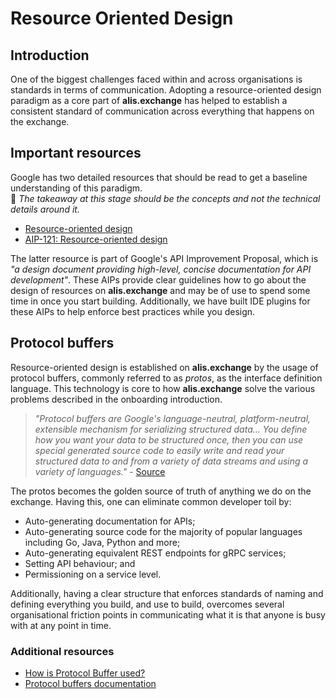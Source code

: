 # Resource Oriented Design

## Introduction

One of the biggest challenges faced within and across organisations is standards in terms of communication. Adopting a
resource-oriented design paradigm as a core part of **alis.exchange** has helped to establish a consistent standard of
communication across everything that happens on the exchange.

## Important resources

Google has two detailed resources that should be read to get a baseline understanding of this paradigm.<br />
🚩 _The takeaway at this stage should be the concepts and not the technical details around it._

- [Resource-oriented design](https://cloud.google.com/apis/design/resources)
- [AIP-121: Resource-oriented design](https://google.aip.dev/121)

The latter resource is part of Google's API Improvement Proposal, which is _"a design document providing high-level,
concise documentation for API development"_. These AIPs provide clear guidelines how to go about the design of resources
on **alis.exchange** and may be of use to spend some time in once you start building. Additionally, we have built IDE plugins
for these AIPs to help enforce best practices while you design.

## Protocol buffers

Resource-oriented design is established on **alis.exchange** by the usage of protocol buffers, commonly referred to as
_protos_, as the interface definition language. This technology is core to how **alis.exchange** solve the various
problems described in the onboarding introduction.

> _"Protocol buffers are Google's language-neutral, platform-neutral, extensible mechanism for serializing structured
> data... You define how you want your data to be structured once, then you can use special generated source code to
> easily write and read your structured data to and from a variety of data streams and using a variety of languages."_ -
> <a href="https://developers.google.com/protocol-buffers" target="_blank">Source</a>

The protos becomes the golden source of truth of anything we do on the exchange. Having this, one can eliminate
common developer toil by:
- Auto-generating documentation for APIs;
- Auto-generating source code for the majority of popular languages including Go, Java, Python and more;
- Auto-generating equivalent REST endpoints for gRPC services;
- Setting API behaviour; and
- Permissioning on a service level.

Additionally, having a clear structure that enforces standards of naming and defining everything you build, and
use to build, overcomes several organisational friction points in communicating what it is that anyone is busy with
at any point in time.

### Additional resources

- <a href="https://www.youtube.com/watch?v=ZEw9YryQotE" target="_blank">How is Protocol Buffer used?</a>
- <a href="https://developers.google.com/protocol-buffers">Protocol buffers documentation</a>

